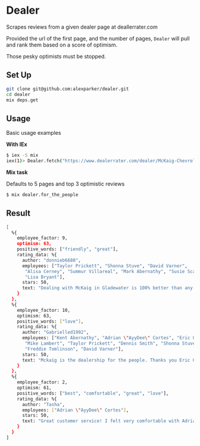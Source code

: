 # Dealer

Scrapes reviews from a given dealer page at deallerrater.com

Provided the url of the first page, and the number of pages, `Dealer` will pull and rank them based on a score of optimism.

Those pesky optimists must be stopped.

## Set Up
```bash
git clone git@github.com:alexparker/dealer.git
cd dealer
mix deps.get
```

## Usage
Basic usage examples

**With IEx**
```bash
$ iex -S mix
iex(1)> Dealer.fetch("https://www.dealerrater.com/dealer/McKaig-Chevrolet-Buick-A-Dealer-For-The-People-dealer-reviews-23685", 5, 3)
```

**Mix task**

Defaults to 5 pages and top 3 optimistic reviews
```bash
$ mix dealer.for_the_people
```

## Result
```bash
[
  %{
    employee_factor: 9,
    optimism: 63,
    positive_words: ["friendly", "great"],
    rating_data: %{
      author: "donnieb6680",
      employees: ["Taylor Prickett", "Shonna Stuve", "David Varner",
       "Alisa Cerney", "Summur Villareal", "Mark Abernathy", "Susie Scadden",
       "Lisa Bryant"],
      stars: 50,
      text: "Dealing with McKaig in Gladewater is 100% better than any other experience at other dealerships.  They worked hard to learn exactly what kind of car and price I was trying to get, and they helped me find a deal to fit my needs.  I didn't feel pressured like some of the other dealerships.  \r\nI connected first with Summer and Alisa online via the website and then worked with David once I got to the dealership.  They were all very friendly and helpful.  Taylor also did a great job of explaining all the financing terms. \r\n\r\n10/10 would definitely recommend them all! "
    }
  },
  %{
    employee_factor: 10,
    optimism: 63,
    positive_words: ["love"],
    rating_data: %{
      author: "Gabrielled1992",
      employees: ["Kent Abernathy", "Adrian \"AyyDee\" Cortes", "Eric Goodes",
       "Mike Lambert", "Taylor Prickett", "Dennis Smith", "Shonna Stuve",
       "Freddie Tomlinson", "David Varner"],
      stars: 50,
      text: "Mckaig is the dealership for the people. Thanks you Eric Goodess and the entire Mckaig staff for such an amazing job . I love my Buick Encore "
    }
  },
  %{
    employee_factor: 2,
    optimism: 61,
    positive_words: ["best", "comfortable", "great", "love"],
    rating_data: %{
      author: "Tasha",
      employees: ["Adrian \"AyyDee\" Cortes"],
      stars: 50,
      text: "Great customer service! I felt very comfortable with Adrian. He was very patient and never pushy during the process. I appreciate his willingness to go above and beyond to help me achieve the best deal possible. I love my new ride!"
    }
  }
]
```